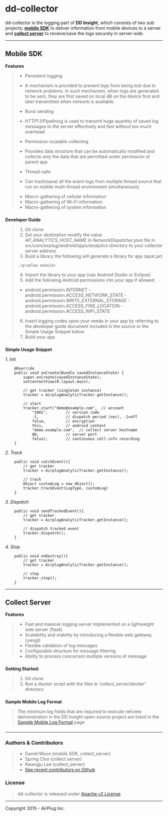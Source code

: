 
dd-collector
===

dd-collector is the logging part of **DD Insight**, which consists of two sub projects; [**mobile SDK**](http://github.com/ddinsight/dd-collector/tree/master/mobilesdk) to deliver information from mobile devices to a server and [**collect server**](http://github.com/ddinsight/dd-collector/tree/master/collect_server) to receive/save the logs securely in server-side.

----------

Mobile SDK
---

**Features**
> - Persistent logging
>  * A mechanism is provided to prevent logs from being lost due to network problems. In such mechanism, when logs are generated to be sent, they are first saved on local dB on the device first and later transmitted when network is available. 
> - Burst sending
>  * HTTP1.1/Pipelining is used to transmit huge quantity of saved log messages to the server effectively and fast without too much overhead
> - Permission-scalable collecting
>  * Provides data structure that can be automatically modified and collects only the data that are permitted under permission of parent app
> - Thread-safe
>  * Can track(save) all the event logs from multiple thread source that run on mobile multi-thread environment simultaneously
> - Macro-gathering of cellular information
> - Macro-gathering of Wi-Fi information
> - Macro-gathering of system information

### 
**Developer Guide**

> 1. Git clone 
> 2. Set your destination
> modify the value *AP_ANALYTICS_HOST_NAME* in *NetworkDispatcher.java* file in *src/com/airplug/android/apps/analytics* directory to your collector server address
> 3. Build a library
> the following will  generate a library for app (apat.jar)
> ```
> ./gradlew makeJar
> ```
> 4. Import the library to your app (use Android Studio or Eclipse)
> 5. Add the following Android permissions into your app if allowed
> - android.permission.INTERNET
    - android.permission.ACCESS_NETWORK_STATE
    - android.permission.WRITE_EXTERNAL_STORAGE
    - android.permission.ACCESS_FINE_LOCATION
    - android.permission.ACCESS_WIFI_STATE
> 6.  Insert logging codes upon your needs in your app by referring to the developer guide document included in the source or the Simple Usage Snippet below
> 7. Build your app

### 

**Simple Usage Snippet**

*1. Init*
```
    @Override
    public void onCreate(Bundle savedInstanceState) {
        super.onCreate(savedInstanceState);
        setContentView(R.layout.main);
    
    	// get tracker (singleton instance)
    	tracker = AirplugAnalyticTracker.getInstance();
    
    	// start
        tracker.start("demo@example.com",  // account
    		"1001",        // version code
    		-1,            // dispatch period (sec), -1=off
    		false,         // encryption
    		this,          // android context
    		"demo.example.com",  // collect server hostname
    		80,            // server port
    		false);        // continuous cell-info recording 
    }
```

*2. Track*
```
    public void catchEvent(){
        // get tracker
    	tracker = AirplugAnalyticTracker.getInstance();
    	
    	// track 
    	Object customLog = new Object();
    	tracker.trackEvent(LogType, customLog)
    }
```

*3. Dispatch*
```
    public void sendTrackedEvent(){
    	// get tracker
    	tracker = AirplugAnalyticTracker.getInstance();
    	
    	// dispatch tracked event
    	tracker.dispatch();
    }
```

*4. Stop*
```
    public void onDestroy(){
        // get tracker
    	tracker = AirplugAnalyticTracker.getInstance();
    	
    	// stop
    	tracker.stop();
    }
```

 

----------

Collect Server
---



 **Features**

> - Fast and massive logging server implemented on a lightweight web server (flask)
> - Scalability and stability by introducing a flexible web gateway (uwsgi)
> - Flexible validation of log messages
> - Configurable structure for message filtering
> - Ability to process concurrent multiple versions of message

### 
**Getting Started:**
> 1. Git clone
> 2. Run a docker script with the files in *'collect_server/docker'* directory

### 
**Sample Mobile Log Format**
> The minimum log fields that are required to execute netview demonstration in the DD Insight open-source project are listed in the  [Sample Mobile Log Format](https://github.com/ddinsight/dd-collector/blob/master/SAMPLE-DATA-FORMAT.md) page

### 

----------

###   
###  **Authors & Contributors**
> - Daniel Moon (mobile SDK, collect_server)
> - Spring Choi (collect server)
> - Kwangju Lee (collect_server)
> - [See recent contributors on Github](https://github.com/ddinsight/dd-collector/graphs/contributors)

### 
### **License**
> dd-collector is released under [Apache v2 License](http://)

 --- 
Copyright 2015 - AirPlug Inc.
